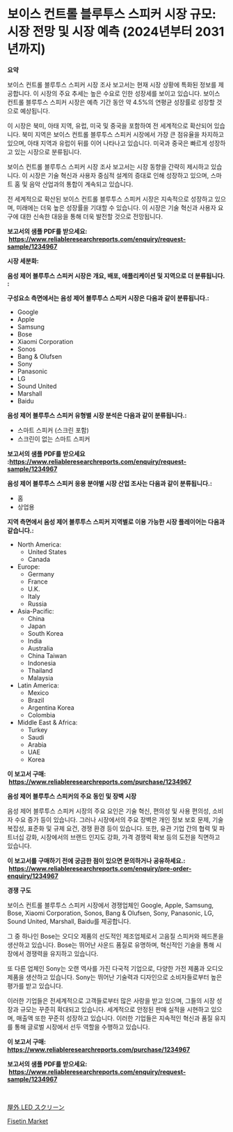 <p><h1>보이스 컨트롤 블루투스 스피커 시장 규모: 시장 전망 및 시장 예측 (2024년부터 2031년까지)</h1></p><p><strong>요약</strong></p>
<p><p>보이스 컨트롤 블루투스 스피커 시장 조사 보고서는 현재 시장 상황에 특화된 정보를 제공합니다. 이 시장의 주요 추세는 높은 수요로 인한 성장세를 보이고 있습니다. 보이스 컨트롤 블루투스 스피커 시장은 예측 기간 동안 약 4.5%의 연평균 성장률로 성장할 것으로 예상됩니다.</p><p>이 시장은 북미, 아태 지역, 유럽, 미국 및 중국을 포함하여 전 세계적으로 확산되어 있습니다. 북미 지역은 보이스 컨트롤 블루투스 스피커 시장에서 가장 큰 점유율을 차지하고 있으며, 아태 지역과 유럽이 뒤를 이어 나타나고 있습니다. 미국과 중국은 빠르게 성장하고 있는 시장으로 분류됩니다.</p><p>보이스 컨트롤 블루투스 스피커 시장 조사 보고서는 시장 동향을 간략히 제시하고 있습니다. 이 시장은 기술 혁신과 사용자 중심적 설계의 증대로 인해 성장하고 있으며, 스마트 홈 및 음악 산업과의 통합이 계속되고 있습니다.</p><p>전 세계적으로 확산된 보이스 컨트롤 블루투스 스피커 시장은 지속적으로 성장하고 있으며, 미래에는 더욱 높은 성장률을 기대할 수 있습니다. 이 시장은 기술 혁신과 사용자 요구에 대한 신속한 대응을 통해 더욱 발전할 것으로 전망됩니다.</p></p>
<p><strong>보고서의 샘플 PDF를 받으세요: &nbsp;<a href="https://www.reliableresearchreports.com/enquiry/request-sample/1234967">https://www.reliableresearchreports.com/enquiry/request-sample/1234967</a></strong></p>
<p><strong>시장 세분화:</strong></p>
<p><strong> 음성 제어 블루투스 스피커 시장은 개요, 배포, 애플리케이션 및 지역으로 더 분류됩니다. :</strong></p>
<p><strong>구성요소 측면에서는 음성 제어 블루투스 스피커 시장은 다음과 같이 분류됩니다.:</strong></p>
<p><ul><li>Google</li><li>Apple</li><li>Samsung</li><li>Bose</li><li>Xiaomi Corporation</li><li>Sonos</li><li>Bang & Olufsen</li><li>Sony</li><li>Panasonic</li><li>LG</li><li>Sound United</li><li>Marshall</li><li>Baidu</li></ul></p>
<p><strong> 음성 제어 블루투스 스피커 유형별 시장 분석은 다음과 같이 분류됩니다.:</strong></p>
<p><ul><li>스마트 스피커 (스크린 포함)</li><li>스크린이 없는 스마트 스피커</li></ul></p>
<p><strong>보고서의 샘플 PDF를 받으세요 :<a href="https://www.reliableresearchreports.com/enquiry/request-sample/1234967">https://www.reliableresearchreports.com/enquiry/request-sample/1234967</a></strong></p>
<p><strong> 음성 제어 블루투스 스피커 응용 분야별 시장 산업 조사는 다음과 같이 분류됩니다.:</strong></p>
<p><ul><li>홈</li><li>상업용</li></ul></p>
<p><strong>지역 측면에서 음성 제어 블루투스 스피커 지역별로 이용 가능한 시장 플레이어는 다음과 같습니다.:</strong></p>
<p><ul>
    <li>
        North America:
        <ul>
            <li>United States</li>
            <li>Canada</li>
        </ul>
    </li>
    <li>
        Europe:
        <ul>
            <li>Germany</li>
            <li>France</li>
            <li>U.K.</li>
            <li>Italy</li>
            <li>Russia</li>
        </ul>
    </li>
    <li>
        Asia-Pacific:
        <ul>
            <li>China</li>
            <li>Japan</li>
            <li>South Korea</li>
            <li>India</li>
            <li>Australia</li>
            <li>China Taiwan</li>
            <li>Indonesia</li>
            <li>Thailand</li>
            <li>Malaysia</li>
        </ul>
    </li>
    <li>
        Latin America:
        <ul>
            <li>Mexico</li>
            <li>Brazil</li>
            <li>Argentina Korea</li>
            <li>Colombia</li>
        </ul>
    </li>
    <li>
        Middle East & Africa:
        <ul>
            <li>Turkey</li>
            <li>Saudi</li>
            <li>Arabia</li>
            <li>UAE</li>
            <li>Korea</li>
        </ul>
    </li>
    </ul></p>
<p><strong>이 보고서 구매: &nbsp;<a href="https://www.reliableresearchreports.com/purchase/1234967">https://www.reliableresearchreports.com/purchase/1234967</a></strong></p>
<p><strong>음성 제어 블루투스 스피커의 주요 동인 및 장벽 시장</strong></p>
<p><p>음성 제어 블루투스 스피커 시장의 주요 요인은 기술 혁신, 편의성 및 사용 편의성, 소비자 수요 증가 등이 있습니다. 그러나 시장에서의 주요 장벽은 개인 정보 보호 문제, 기술 복잡성, 표준화 및 규제 요건, 경쟁 환경 등이 있습니다. 또한, 유관 기업 간의 협력 및 파트너십 강화, 시장에서의 브랜드 인지도 강화, 가격 경쟁력 확보 등의 도전을 직면하고 있습니다.</p></p>
<p><strong>이 보고서를 구매하기 전에 궁금한 점이 있으면 문의하거나 공유하세요.: &nbsp;<a href="https://www.reliableresearchreports.com/enquiry/pre-order-enquiry/1234967">https://www.reliableresearchreports.com/enquiry/pre-order-enquiry/1234967</a></strong></p>
<p><strong>경쟁 구도</strong></p>
<p><p>보이스 컨트롤 블루투스 스피커 시장에서 경쟁업체인 Google, Apple, Samsung, Bose, Xiaomi Corporation, Sonos, Bang & Olufsen, Sony, Panasonic, LG, Sound United, Marshall, Baidu를 제공합니다. </p><p>그 중 하나인 Bose는 오디오 제품의 선도적인 제조업체로서 고음질 스피커와 헤드폰을 생산하고 있습니다. Bose는 뛰어난 사운드 품질로 유명하며, 혁신적인 기술을 통해 시장에서 경쟁력을 유지하고 있습니다. </p><p>또 다른 업체인 Sony는 오랜 역사를 가진 다국적 기업으로, 다양한 가전 제품과 오디오 제품을 생산하고 있습니다. Sony는 뛰어난 기술력과 디자인으로 소비자들로부터 높은 평가를 받고 있습니다. </p><p>이러한 기업들은 전세계적으로 고객들로부터 많은 사랑을 받고 있으며, 그들의 시장 성장과 규모는 꾸준히 확대되고 있습니다. 세계적으로 안정된 판매 실적을 시현하고 있으며, 매출액 또한 꾸준히 성장하고 있습니다. 이러한 기업들은 지속적인 혁신과 품질 유지를 통해 글로벌 시장에서 선두 역할을 수행하고 있습니다.</p></p>
<p><strong>이 보고서 구매: &nbsp; <a href="https://www.reliableresearchreports.com/purchase/1234967">https://www.reliableresearchreports.com/purchase/1234967</a></strong></p>
<p><strong>보고서의 샘플 PDF를 받으세요: &nbsp;<a href="https://www.reliableresearchreports.com/enquiry/request-sample/1234967">https://www.reliableresearchreports.com/enquiry/request-sample/1234967</a></strong><strong></strong></p>
<p>&nbsp;</p>
<p><p><a href="https://github.com/SarahFahey88/Market-Research-Report-List-1/blob/main/897551712802.md">屋外 LED スクリーン</a></p><p><a href="https://pretty-mail-caf.notion.site/Fisetin-Market-Size-Global-Industry-Overview-Market-Segmentation-and-Forecast-2024-to-2031-8747d8d7ce5147e69625b17d4019b5d5">Fisetin Market</a></p></p>